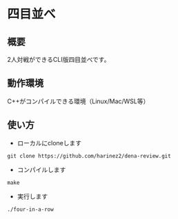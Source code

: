 # 四目並べ

## 概要

2人対戦ができるCLI版四目並べです。

## 動作環境

C++がコンパイルできる環境（Linux/Mac/WSL等）

## 使い方

+ ローカルにcloneします

```
git clone https://github.com/harinez2/dena-review.git
```

+ コンパイルします

```
make
```

+ 実行します

```
./four-in-a-row
```
